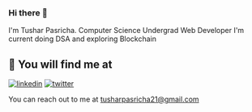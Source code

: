 ### Hi there 👋

I'm Tushar Pasricha.
Computer Science Undergrad 
Web Developer
I'm current doing DSA and exploring Blockchain
<!--
**tusharpasricha/tusharpasricha** is a ✨ _special_ ✨ repository because its `README.md` (this file) appears on your GitHub profile.

Here are some ideas to get you started:

- 🔭 I’m currently working on ...
- 🌱 I’m currently learning ...
- 👯 I’m looking to collaborate on ...
- 🤔 I’m looking for help with ...
- 💬 Ask me about ...
- 📫 How to reach me: ...
- 😄 Pronouns: ...
- ⚡ Fun fact: ...
-->

## 🔗 You will find me at

[![linkedin](https://img.shields.io/badge/linkedin-0A66C2?style=for-the-badge&logo=linkedin&logoColor=white)](https://www.linkedin.com/in/tusharpasricha/)
[![twitter](https://img.shields.io/badge/twitter-1DA1F2?style=for-the-badge&logo=twitter&logoColor=white)](https://twitter.com/tusharpasricha_)

You can reach out to me at tusharpasricha21@gmail.com


